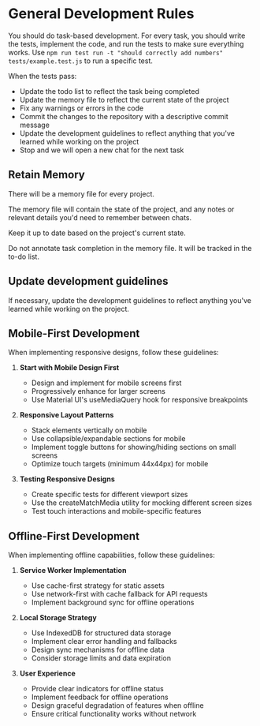 # General Development Rules

You should do task-based development. For every task, you should write the tests, implement the code, and run the tests to make sure everything works. Use `npm run test run -t "should correctly add numbers" tests/example.test.js` to run a specific test.

When the tests pass:
* Update the todo list to reflect the task being completed
* Update the memory file to reflect the current state of the project
* Fix any warnings or errors in the code
* Commit the changes to the repository with a descriptive commit message
* Update the development guidelines to reflect anything that you've learned while working on the project
* Stop and we will open a new chat for the next task

## Retain Memory

There will be a memory file for every project.

The memory file will contain the state of the project, and any notes or relevant details you'd need to remember between chats.

Keep it up to date based on the project's current state. 

Do not annotate task completion in the memory file. It will be tracked in the to-do list.

## Update development guidelines

If necessary, update the development guidelines to reflect anything you've learned while working on the project.

## Mobile-First Development

When implementing responsive designs, follow these guidelines:

1. **Start with Mobile Design First**
   - Design and implement for mobile screens first
   - Progressively enhance for larger screens
   - Use Material UI's useMediaQuery hook for responsive breakpoints

2. **Responsive Layout Patterns**
   - Stack elements vertically on mobile
   - Use collapsible/expandable sections for mobile
   - Implement toggle buttons for showing/hiding sections on small screens
   - Optimize touch targets (minimum 44x44px) for mobile

3. **Testing Responsive Designs**
   - Create specific tests for different viewport sizes
   - Use the createMatchMedia utility for mocking different screen sizes
   - Test touch interactions and mobile-specific features

## Offline-First Development

When implementing offline capabilities, follow these guidelines:

1. **Service Worker Implementation**
   - Use cache-first strategy for static assets
   - Use network-first with cache fallback for API requests
   - Implement background sync for offline operations

2. **Local Storage Strategy**
   - Use IndexedDB for structured data storage
   - Implement clear error handling and fallbacks
   - Design sync mechanisms for offline data
   - Consider storage limits and data expiration

3. **User Experience**
   - Provide clear indicators for offline status
   - Implement feedback for offline operations
   - Design graceful degradation of features when offline
   - Ensure critical functionality works without network
